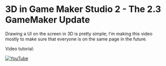 # 3D in Game Maker Studio 2 - The 2.3 GameMaker Update

Drawing a UI on the screen in 3D is pretty simple; I'm making this video mostly to make sure that everyone is on the same page in the future.

Video tutorial:

[![YouTube](https://i.ytimg.com/vi/OAudndLFOOg/hqdefault.jpg)](https://youtu.be/OAudndLFOOg)